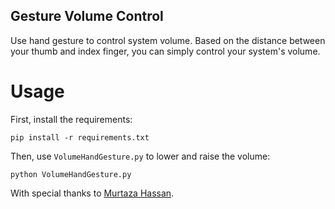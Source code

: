 ## Gesture Volume Control
Use hand gesture to control system volume. Based on the distance between your thumb and index finger, you can simply control your system's volume.

# Usage
First, install the requirements:
```
pip install -r requirements.txt
```
Then, use `VolumeHandGesture.py` to lower and raise the volume:
```
python VolumeHandGesture.py
```

With special thanks to [Murtaza Hassan](https://github.com/murtazahassan).
